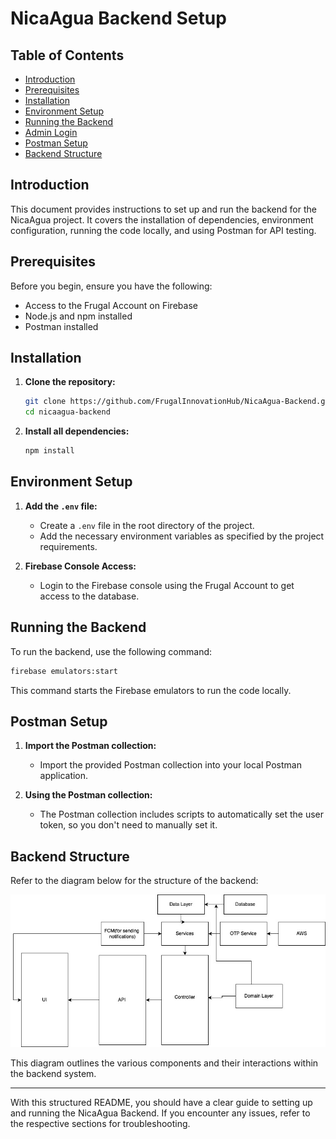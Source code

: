 # NicaAgua Backend Setup

## Table of Contents
- [Introduction](#introduction)
- [Prerequisites](#prerequisites)
- [Installation](#installation)
- [Environment Setup](#environment-setup)
- [Running the Backend](#running-the-backend)
- [Admin Login](#admin-login)
- [Postman Setup](#postman-setup)
- [Backend Structure](#backend-structure)

## Introduction
This document provides instructions to set up and run the backend for the NicaAgua project. It covers the installation of dependencies, environment configuration, running the code locally, and using Postman for API testing.

## Prerequisites
Before you begin, ensure you have the following:
- Access to the Frugal Account on Firebase
- Node.js and npm installed
- Postman installed

## Installation
1. **Clone the repository:**
   ```sh
   git clone https://github.com/FrugalInnovationHub/NicaAgua-Backend.git
   cd nicaagua-backend
   ```

2. **Install all dependencies:**
   ```sh
   npm install
   ```

## Environment Setup
1. **Add the `.env` file:**
   - Create a `.env` file in the root directory of the project.
   - Add the necessary environment variables as specified by the project requirements.

2. **Firebase Console Access:**
   - Login to the Firebase console using the Frugal Account to get access to the database.

## Running the Backend
To run the backend, use the following command:
```sh
firebase emulators:start
```
This command starts the Firebase emulators to run the code locally.



## Postman Setup
1. **Import the Postman collection:**
   - Import the provided Postman collection into your local Postman application.

2. **Using the Postman collection:**
   - The Postman collection includes scripts to automatically set the user token, so you don't need to manually set it.

## Backend Structure
Refer to the diagram below for the structure of the backend:

![Diagram](nicaagua.jpg)

This diagram outlines the various components and their interactions within the backend system.

---

With this structured README, you should have a clear guide to setting up and running the NicaAgua Backend. If you encounter any issues, refer to the respective sections for troubleshooting.
